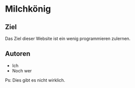 # Milchkönig

## Ziel
Das Ziel dieser Website ist ein wenig programmieren zulernen.

## Autoren 
* Ich
* Noch wer

Ps: Dies gibt es nicht wirklich.
